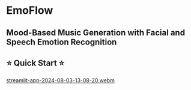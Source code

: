 # EmoFlow
## Mood-Based Music Generation with Facial and Speech Emotion Recognition

## ⭐  Quick Start  ⭐

[streamlit-app-2024-08-03-13-08-20.webm](https://github.com/user-attachments/assets/7b88116e-ed47-428f-9b1a-a3814fc9a480)

